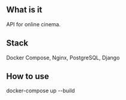 ## What is it 

API for online cinema. 

## Stack

Docker Compose, Nginx, PostgreSQL, Django

## How to use

docker-compose up --build
